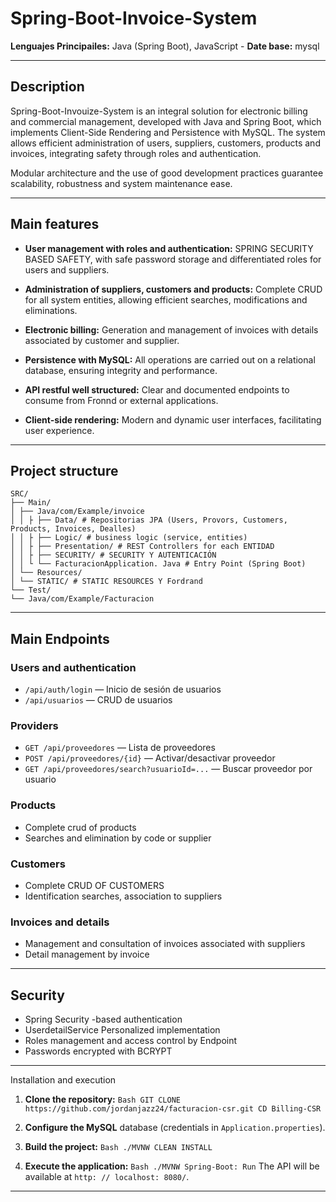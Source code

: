 # Spring-Boot-Invoice-System

**Lenguajes Principailes:** Java (Spring Boot), JavaScript -
**Date base:** mysql 


---

## Description

Spring-Boot-Invouize-System is an integral solution for electronic billing and commercial management, developed with Java and Spring Boot, which implements Client-Side Rendering and Persistence with MySQL. The system allows efficient administration of users, suppliers, customers, products and invoices, integrating safety through roles and authentication.

Modular architecture and the use of good development practices guarantee scalability, robustness and system maintenance ease.

---

## Main features

- **User management with roles and authentication:**
SPRING SECURITY BASED SAFETY, with safe password storage and differentiated roles for users and suppliers.

- **Administration of suppliers, customers and products:**
Complete CRUD for all system entities, allowing efficient searches, modifications and eliminations.

- **Electronic billing:**
Generation and management of invoices with details associated by customer and supplier.

- **Persistence with MySQL:**
All operations are carried out on a relational database, ensuring integrity and performance.

- **API restful well structured:**
Clear and documented endpoints to consume from Fronnd or external applications.

- **Client-side rendering:**
Modern and dynamic user interfaces, facilitating user experience.

---

## Project structure

```
SRC/
├── Main/
│ ├── Java/com/Example/invoice
│ │ ├ ├── Data/ # Repositorias JPA (Users, Provors, Customers, Products, Invoices, Dealles)
│ │ ├ ├── Logic/ # business logic (service, entities)
│ │ ├ ├── Presentation/ # REST Controllers for each ENTIDAD
│ │ ├ ├── SECURITY/ # SECURITY Y AUTENTICACIÓN
│ │ └ └── FacturacionApplication. Java # Entry Point (Spring Boot)
│ └── Resources/
│ └── STATIC/ # STATIC RESOURCES Y Fordrand
└── Test/
└── Java/com/Example/Facturacion
```

---

## Main Endpoints

### Users and authentication

- `/api/auth/login` — Inicio de sesión de usuarios
- `/api/usuarios` — CRUD de usuarios

### Providers

- `GET /api/proveedores` — Lista de proveedores
- `POST /api/proveedores/{id}` — Activar/desactivar proveedor
- `GET /api/proveedores/search?usuarioId=...` — Buscar proveedor por usuario

### Products

- Complete crud of products
- Searches and elimination by code or supplier

### Customers

- Complete CRUD OF CUSTOMERS
- Identification searches, association to suppliers

### Invoices and details

- Management and consultation of invoices associated with suppliers
- Detail management by invoice

---

## Security

- Spring Security -based authentication
- UserdetailService Personalized implementation
- Roles management and access control by Endpoint
- Passwords encrypted with BCRYPT

---

Installation and execution

1. **Clone the repository:**
`` Bash
GIT CLONE https://github.com/jordanjazz24/facturacion-csr.git
CD Billing-CSR
``

2. **Configure the MySQL** database (credentials in `Application.properties`).

3. **Build the project:**
`` Bash
./MVNW CLEAN INSTALL
``

4. **Execute the application:**
`` Bash
./MVNW Spring-Boot: Run
``
The API will be available at `http: // localhost: 8080/`.

---



